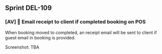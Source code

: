 ## Sprint DEL-109

### [AV] 🚀 Email receipt to client if completed booking on POS

When booking moved to completed, an receipt email will be sent to client if guest email in booking is provided. 

Screenshot: TBA
